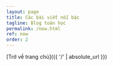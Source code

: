 ```yaml
---
layout: page
title: Các bài viết nổi bậc
tagline: Blog toán học
permalink: /now.html
ref: now
order: 2
---
```



[Trở về trang chủ]({{ '/' | absolute_url }})
